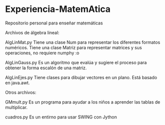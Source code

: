# Experiencia-MatemAtica
Repositorio personal para enseñar matemáticas

Archivos de álgebra lineal:

AlgLinMat.py
Tiene una clase Num para representar los diferentes formatos numéricos.
Tiene una clase Matriz para representar matrices y sus operaciones, no requiere numphy :o

AlgLinGauss.py
Es un algoritmo que evalúa y sugiere el proceso para obtener la forma escalón de una matriz.

AlgLinEjes.py
Tiene clases para dibujar vectores en un plano. Está basado en java.awt.


Otros archivos:

GMmult.py
Es un programa para ayudar a los niños a aprender las tablas de multiplicar.

cuadros.py
Es un entirno para usar SWING con Jython
